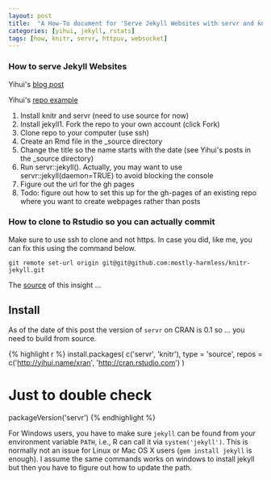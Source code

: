 ```yaml
---
layout: post
title:  "A How-To document for 'Serve Jekyll Websites with servr and knitr'"
categories: [yihui, jekyll, rstats]
tags: [how, knitr, servr, httpuv, websocket]
---
```


### How to serve Jekyll Websites 

Yihui's [blog post](http://yihui.name/knitr-jekyll/2014/09/jekyll-with-knitr.html)

Yihui's [repo example](https://github.com/yihui/knitr-jekyll)

1. Install knitr and servr (need to use source for now)
2. Install jekyll1. Fork the repo to your own account (click Fork)
3. Clone repo to your computer (use ssh) 
4. Create an Rmd file in the _source directory
6. Change the title so the name starts with the date (see Yihui's posts in the _source directory)
7. Run servr::jekyll(). Actually, you may want to use servr::jekyll(daemon=TRUE) to avoid blocking the console
8. Figure out the url for the gh pages
9. Todo: figure out how to set this up for the gh-pages of an existing repo where you want to create webpages rather than posts

### How to clone to Rstudio so you can actually commit

Make sure to use ssh to clone and not https. In case you did, like me, you can fix this using the command below.

`git remote set-url origin git@git@github.com:mostly-harmless/knitr-jekyll.git`

The [source](http://stackoverflow.com/questions/6565357/git-push-requires-username-and-password) of this insight ...

## Install

As of the date of this post the version of `servr` on CRAN is 0.1 so ... you need to build
from source.


{% highlight r %}
install.packages(
  c('servr', 'knitr'),
  type = 'source',
  repos = c('http://yihui.name/xran', 'http://cran.rstudio.com')
)

# Just to double check
packageVersion('servr') 
{% endhighlight %}

For Windows users, you have to make sure `jekyll` can be found from your environment variable `PATH`, i.e., R can call it via `system('jekyll')`. This is normally not an issue for Linux or Mac OS X users (`gem install jekyll` is enough). I assume the same commands works on windows to install jekyll but then you have to figure out how to update the path.
